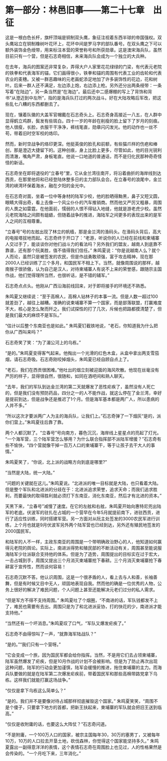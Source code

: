 # 第一部分：林邑旧事——第二十七章　出征

这是一根白色长杆，旗杆顶端是铜制双头鹰，象征注视着东西半球的帝国强权。双头鹰站立在铜制橡树叶花环上，花环中间是罗马字的部队番号。在双头鹰之下可以额外装饰金色绶带，用来标注本营的荣誉称号和所获勋章。这是澳宋海兵队，虽然目前只有一个营，但是石志奇相信，未来海兵队会成为一个独立的大兵种。

在去年，海兵的图案还非常复杂，弄得大户人家里花花绿绿的门梁，有代表元老院的铁拳和代表海军的锚，它们画得很小，铁拳和锚的周围有代表工业的齿轮和代表农业的麦穗。又被一群恶趣味的元老画蛇添足地加了许多装饰性的花边，花和树叶。后来一群人还不满足，左边添上炮，右边添上枪。另外还分出两条绶带：一条写着“在陆边”，另一条当然是“在海边”。最后还中二感爆棚的写上了背饰和背书“从澄迈到中左所”，指的是海兵队打过的两次战斗。好在大陆攻略后军改，把这些乱七八糟的东西都删去了。

现在，镶着队徽的大盖军官帽戴在石志奇头上。石志奇身高接近一八五，在人群中显得鹤立鸡群，鬓发有些斑白。四十一岁的年龄在削瘦的脸上留下了岁月的刻痕。他人很瘦，长脸，衣服干干净净，裤线笔直，勋章闪闪发光。他的动作也一丝不苟，带着旧时空军校的烙印。

然而，新时空战争的烙印更深。他挺英俊的脸孔和前额，有些猫爪样的伤疤和棒创，那是澄迈大捷留下的。这种创痕，身上比脸上更多，尽管如此，他的目光锐利而清澈，嘴角严肃，身板笔直。他说一口地道的普通话，而不是归化民那种奇奇怪怪的新话。

石志奇坐在即将退役的“立春号”里，它从金兰湾往南开，将沿着曲折的海岸线到达西贡，在那里他将和已经登陆休整多日的主力部队会合。在立春号的浪尾中，金兰湾的峡湾环保着海水，融在夕阳的金光中。

在石志奇对面，坐着一位中等身材的陆军少校，他的脸晒得黝黑，鼻子又短又圆，眼睛大得出奇，看上去像一个风尘仆仆的汽车推销商。然而他又严厉又粗暴，周围的人畏之如雷霆。在他面前，懦弱的人恨不得钻入地缝，他就是游老虎少校。虽然元老院海陆之间颇有龃龉，但随着战争的推进，海陆军之间更多的表现出来的是军人之间的互相尊重。

“立春号”号的左舷出现了林立的帆樯，那是金兰湾的渔码头。在渔码头背后，高大的电报塔拔地而起。石志奇终于开口了：“老游，听说你的人已经在前线和柬埔寨人交过手了，能谈谈你对他们战斗力的看法吗？另外我们的盟友，越南人到底靠不靠谱，还有那个阮美胜，值不值得我们信任。” 朱鸣夏说：“你是说越南人么？就个人而论，虽然只是被签发的农民，但是作战勇敢顽强，富于攻击精神，现在那2000人已经训练了三个多月，和国民军不相上下。当然，就像周围说的那样，越南猴子很骄傲，认为自己是汉人，对待柬埔寨人有说不上来的荣誉感，跟随宗主国作战，他们觉得理所当然，也很听话，是不错的辅军。”

石志奇点点头。他刚从广西沿海前线回来，对于即将接手的环境还不熟悉。

朱鸣夏又继续说：“至于高棉人，高棉人钻林子的本事一流。但是人数一超过100就差劲了，越往上越糟。准确的说柬埔寨不算一个国家，而是部落联盟，打赢难度不大，核心是怎么聚而歼之。我们试探性的打了几次，斥候也把路都摸清楚了，但是我们最大的麻烦不是军队。”

“估计以后整个东南亚也是如此。” 朱鸣夏钉截铁地说，“老石，你知道我为什么把你从广西叫来吗？”

石志奇笑了笑：“为了湄公河上的乌栋。”

“是的。”朱鸣夏变得客气起来。他掏出一个光滑的红色木盒，从盒中拿出两支雪茄烟，请石志奇吸。石志奇刚咬掉烟头，朱鸣夏已经自顾自点上了。

“老石，我们在西贡很困难。”他吐出的烟立刻被迎面的海风吹散。他现在丝毫没有严厉的样子，显得很自然，很随和，如同在酒吧间和熟人聊天。

“去年，我们的军队到达金兰湾的第二天就爆发了恶性疟疾了，虽然没有人死亡的，但是我们没有预防药品，四分之一的人不能作战，就这么停在了金兰湾，幸好是提前到达，但是战争还是推迟了1个月。但是海军基本都是两广人，所以患病的人并不多。”

“所以这次才要派两广人为主的海兵队，让我们上。”石志奇弹了一下烟灰“是的，派你们营上。”朱鸣夏往后靠了靠。

两个人都沉默了。“立春号”号向南方，暮色沉沉，海岸线上星星点的亮起了灯光。 “一个海军营，三个陆军营怎么够用？为什么联合指挥部不派陆军增援？”石志奇有些不愉快，“四个营就像干掉一百万人口的柬埔寨干，等于让孩子去干大人的事情。”

朱鸣夏笑了，“你说，北上派的战略方向到底是哪里?”

“当然是大陆，统一大陆。”

“问题的关键就在这儿。”朱鸣夏说。“北进派的唯一目标就是大陆，也只看着大陆。但是整个军队和北进派的分歧在于：北进派追求荣誉，追求天命；而我们追求胜利，而要最快的取得胜利就必须打下东南亚，消化东南亚，然后才有北进的资本。”

天黑下来，“立春号”减慢了速度。在它的左舷和右舷，朱鸣夏开始向惠特尼兜出陆军的老底。伏波军的驻扎在占城的一个营早在今年5月就提前南下，进驻西贡，进行了适应性训练，同时搭建军营。另一方面对从阮主处签发的3000农民军进行训练，上个月也就是9月伏波军另外两个陆军营也已经到达，另外还有殖民地签发的2000国民军。

和陆军的人不一样，主政东南亚的周围是一个带明确政治野心的人，他知道如何赢得元老院的舆论。实际上，南进派得势和殖民部的不断活动有关，周围甚至能说服海陆军少壮派联合支持他的体系。但是为了造势，周围提出的目标实在过于宏大，一击占城到手，周围又提出三个月消灭柬埔寨抢下春耕。三个月消灭柬埔寨抢下春耕富于宣传性，然而谈何容易！

石志奇沉默不答。他认识周围，这是一个很矛盾的人，看上去与人和善，长袖善舞，但是有时候又目中无人，顽固地表现自我。然而他的确是一位优秀的人物，公务上很好的解决了难民问题，个人问题上甚至还能解决元老们过分的私人需求。

“但是军方不得不支持周围。” 朱鸣夏吐了个烟圈，“不南进的话，军队钱都发不上了，难民也需要有去出。周围只是为了和北进派妥协，打的快花的少，南进派才能支持他。”

“当然还有一个坏消息。”朱鸣夏叹了口气，“军队又爆发疟疾了。”

石志奇不由得惊叫了一声，“就靠海军陆战队？”

“是的。”“我们只有一个营呀。”

“它会变成一个旅，因为国民军都会给你指挥。当然，不是用它们去占领柬埔寨，陆军虽然爆发了疟疾，但是10月作战的计划不会被影响。但是为了防止再次出现这种问题，陆军的行动会更加谨慎，陆军会缓慢的推进，拖住柬埔寨的主力。而海兵队要做的就是在陆军第二次爆发疟疾前，带着国民军和那些高棉带路党拿下乌栋。这样我们就能打赢这场战争。”

“仅仅是拿下乌栋这么简单么？”

“是的。我们并不是要像对待占城那样彻底摧毁这个国家。” 朱鸣夏笑笑，“周围不是个傻子，只要拿下地方的首都，把新王扶起来，柬埔寨的军队就会把旧王送到临高。”

“仅仅是收附庸的话，也要这么大阵仗？”石志奇问道。

“不是附庸，一个100万人口的国家，被宗主国每年30，30万的塞男丁，又被每年10万，10万的人口拉去开垦土地，砍伐森林，你觉得这个国家能坚持多久。” 朱鸣夏露出一副得意洋洋的表情，这个表情石志奇在周围脸上也见过，人的性格果然是会传染的。“一个月吃下来，三年消化。”

